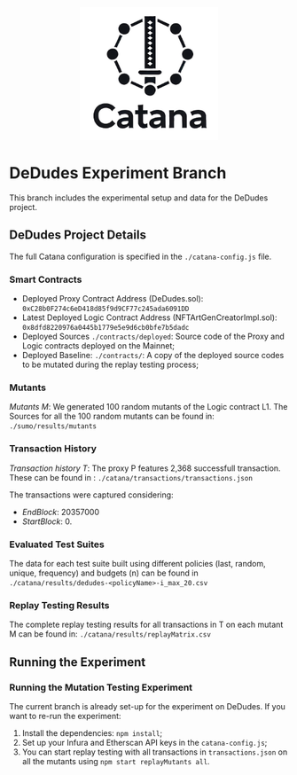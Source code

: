 <div align="center">
  <img src="resources/logo.png" width="250" />
</div>

# DeDudes Experiment Branch
This branch includes the experimental setup and data for the DeDudes project.

## DeDudes Project Details

The full Catana configuration is specified in the ```./catana-config.js``` file.

### Smart Contracts
* Deployed Proxy Contract Address (DeDudes.sol): ```0xC28b0F274c6eD418d85f9d9CF77c245ada6091DD```
* Latest Deployed Logic Contract Address (NFTArtGenCreatorImpl.sol): ```0x8dfd8220976a0445b1779e5e9d6cb0bfe7b5dadc```
* Deployed Sources ```./contracts/deployed```: Source code of the Proxy and Logic contracts deployed on the Mainnet; 
* Deployed Baseline: ```./contracts/```: A copy of the deployed source codes to be mutated during the replay testing process; 

### Mutants
*Mutants M*: We generated 100 random mutants of the Logic contract L1. The Sources for all the 100 random mutants can be found in: ```./sumo/results/mutants``` 

### Transaction History
*Transaction history T*: The proxy P features 2,368 successfull transaction. These can be found in : ```./catana/transactions/transactions.json```

The transactions were captured considering:
- *EndBlock*: 20357000
- *StartBlock*: 0.

### Evaluated Test Suites
The data for each test suite built using different policies (last, random, unique, frequency) and budgets (n) can be found in  ```./catana/results/dedudes-<policyName>-i_max_20.csv```

### Replay Testing Results
The complete replay testing results for all transactions in T on each mutant M can be found in: ```./catana/results/replayMatrix.csv```

## Running the Experiment

### Running the Mutation Testing Experiment
The current branch is already set-up for the experiment on DeDudes. If you want to re-run the experiment:

1. Install the dependencies: ```npm install```;
2. Set up your Infura and Etherscan API keys in the ```catana-config.js```;
3. You can start replay testing with all transactions in ```transactions.json``` on all the mutants using ```npm start replayMutants all```. 